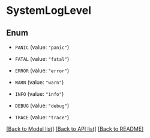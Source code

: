 # SystemLogLevel

## Enum


* `PANIC` (value: `"panic"`)

* `FATAL` (value: `"fatal"`)

* `ERROR` (value: `"error"`)

* `WARN` (value: `"warn"`)

* `INFO` (value: `"info"`)

* `DEBUG` (value: `"debug"`)

* `TRACE` (value: `"trace"`)


[[Back to Model list]](../README.md#documentation-for-models) [[Back to API list]](../README.md#documentation-for-api-endpoints) [[Back to README]](../README.md)


